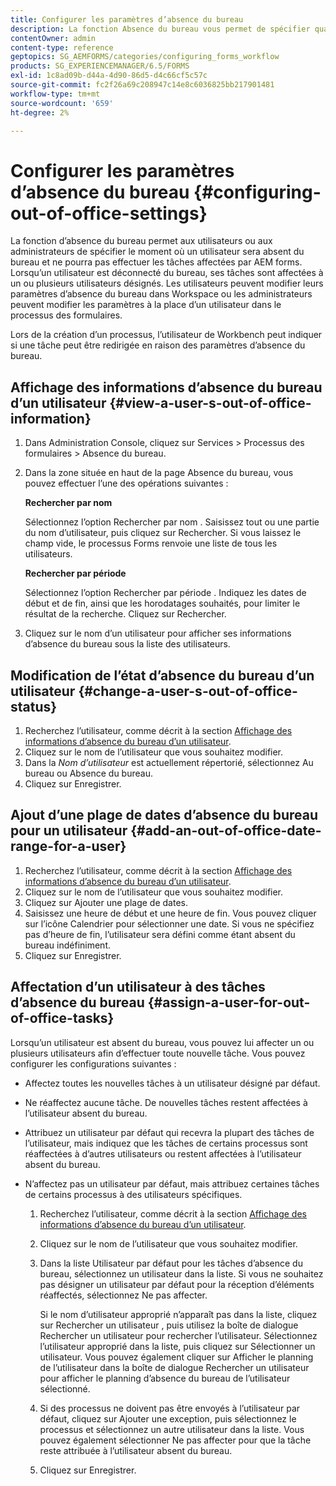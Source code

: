 ```yaml
---
title: Configurer les paramètres d’absence du bureau
description: La fonction Absence du bureau vous permet de spécifier quand un utilisateur sera absent du bureau et ne pourra pas effectuer les tâches assignées par AEM forms.
contentOwner: admin
content-type: reference
geptopics: SG_AEMFORMS/categories/configuring_forms_workflow
products: SG_EXPERIENCEMANAGER/6.5/FORMS
exl-id: 1c8ad09b-d44a-4d90-86d5-d4c66cf5c57c
source-git-commit: fc2f26a69c208947c14e8c6036825bb217901481
workflow-type: tm+mt
source-wordcount: '659'
ht-degree: 2%

---
```


# Configurer les paramètres d’absence du bureau {#configuring-out-of-office-settings}

La fonction d’absence du bureau permet aux utilisateurs ou aux administrateurs de spécifier le moment où un utilisateur sera absent du bureau et ne pourra pas effectuer les tâches affectées par AEM forms. Lorsqu’un utilisateur est déconnecté du bureau, ses tâches sont affectées à un ou plusieurs utilisateurs désignés. Les utilisateurs peuvent modifier leurs paramètres d’absence du bureau dans Workspace ou les administrateurs peuvent modifier les paramètres à la place d’un utilisateur dans le processus des formulaires.

Lors de la création d’un processus, l’utilisateur de Workbench peut indiquer si une tâche peut être redirigée en raison des paramètres d’absence du bureau.

## Affichage des informations d’absence du bureau d’un utilisateur {#view-a-user-s-out-of-office-information}

1. Dans Administration Console, cliquez sur Services > Processus des formulaires > Absence du bureau.
1. Dans la zone située en haut de la page Absence du bureau, vous pouvez effectuer l’une des opérations suivantes :

   **Rechercher par nom**

   Sélectionnez l’option Rechercher par nom . Saisissez tout ou une partie du nom d’utilisateur, puis cliquez sur Rechercher. Si vous laissez le champ vide, le processus Forms renvoie une liste de tous les utilisateurs.

   **Rechercher par période**

   Sélectionnez l’option Rechercher par période . Indiquez les dates de début et de fin, ainsi que les horodatages souhaités, pour limiter le résultat de la recherche. Cliquez sur Rechercher.

1. Cliquez sur le nom d’un utilisateur pour afficher ses informations d’absence du bureau sous la liste des utilisateurs.

## Modification de l’état d’absence du bureau d’un utilisateur {#change-a-user-s-out-of-office-status}

1. Recherchez l’utilisateur, comme décrit à la section [Affichage des informations d’absence du bureau d’un utilisateur](configuring-out-office-settings.md#view-a-user-s-out-of-office-information).
1. Cliquez sur le nom de l’utilisateur que vous souhaitez modifier.
1. Dans la *Nom d’utilisateur* est actuellement répertorié, sélectionnez Au bureau ou Absence du bureau.
1. Cliquez sur Enregistrer.

## Ajout d’une plage de dates d’absence du bureau pour un utilisateur {#add-an-out-of-office-date-range-for-a-user}

1. Recherchez l’utilisateur, comme décrit à la section [Affichage des informations d’absence du bureau d’un utilisateur](configuring-out-office-settings.md#view-a-user-s-out-of-office-information).
1. Cliquez sur le nom de l’utilisateur que vous souhaitez modifier.
1. Cliquez sur Ajouter une plage de dates.
1. Saisissez une heure de début et une heure de fin. Vous pouvez cliquer sur l’icône Calendrier pour sélectionner une date. Si vous ne spécifiez pas d’heure de fin, l’utilisateur sera défini comme étant absent du bureau indéfiniment.
1. Cliquez sur Enregistrer.

## Affectation d’un utilisateur à des tâches d’absence du bureau {#assign-a-user-for-out-of-office-tasks}

Lorsqu’un utilisateur est absent du bureau, vous pouvez lui affecter un ou plusieurs utilisateurs afin d’effectuer toute nouvelle tâche. Vous pouvez configurer les configurations suivantes :

* Affectez toutes les nouvelles tâches à un utilisateur désigné par défaut.
* Ne réaffectez aucune tâche. De nouvelles tâches restent affectées à l’utilisateur absent du bureau.
* Attribuez un utilisateur par défaut qui recevra la plupart des tâches de l’utilisateur, mais indiquez que les tâches de certains processus sont réaffectées à d’autres utilisateurs ou restent affectées à l’utilisateur absent du bureau.
* N’affectez pas un utilisateur par défaut, mais attribuez certaines tâches de certains processus à des utilisateurs spécifiques.

   1. Recherchez l’utilisateur, comme décrit à la section [Affichage des informations d’absence du bureau d’un utilisateur](configuring-out-office-settings.md#view-a-user-s-out-of-office-information).
   1. Cliquez sur le nom de l’utilisateur que vous souhaitez modifier.
   1. Dans la liste Utilisateur par défaut pour les tâches d’absence du bureau, sélectionnez un utilisateur dans la liste. Si vous ne souhaitez pas désigner un utilisateur par défaut pour la réception d’éléments réaffectés, sélectionnez Ne pas affecter.

      Si le nom d’utilisateur approprié n’apparaît pas dans la liste, cliquez sur Rechercher un utilisateur , puis utilisez la boîte de dialogue Rechercher un utilisateur pour rechercher l’utilisateur. Sélectionnez l’utilisateur approprié dans la liste, puis cliquez sur Sélectionner un utilisateur. Vous pouvez également cliquer sur Afficher le planning de l’utilisateur dans la boîte de dialogue Rechercher un utilisateur pour afficher le planning d’absence du bureau de l’utilisateur sélectionné.

   1. Si des processus ne doivent pas être envoyés à l’utilisateur par défaut, cliquez sur Ajouter une exception, puis sélectionnez le processus et sélectionnez un autre utilisateur dans la liste. Vous pouvez également sélectionner Ne pas affecter pour que la tâche reste attribuée à l’utilisateur absent du bureau.
   1. Cliquez sur Enregistrer.
